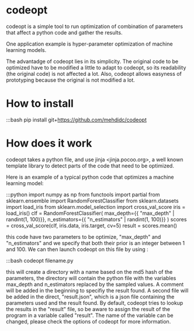 codeopt
=======

codeopt is a simple tool to run optimization of combination of
parameters that affect a python code and gather the results.

One application example is hyper-parameter optimization of machine
learning models.

The advantadge of codeopt lies in its simplicity.
The original code to be optimized have to be modified a little to adapt to
codeopt, so its readability (the original code) is not affected a lot.
Also, codeopt allows easyness of prototyping because the original is not
modified a lot.

How to install
==============

  :::bash
  pip install git+https://github.com/mehdidc/codeopt

How does it work
================

codeopt takes a python file, and use jinja <jinja.pocoo.org>, a well known template library
to detect parts of the code that need to be optimized.

Here is an example of a typical python code that optimizes a machine learning model:

  :::python
  import numpy as np
  from functools import partial
  from sklearn.ensemble import RandomForestClassifier
  from sklearn.datasets import load_iris
  from sklearn.model_selection import cross_val_score
  iris = load_iris()
  clf = RandomForestClassifier(
      max_depth={{ "max_depth" | randint(1, 100)}},
      n_estimators={{ "n_estimators" | randint(1, 100)}}
  )
  scores = cross_val_score(clf, iris.data, iris.target, cv=5)
  result = scores.mean()

this code have two parameters to be optimize, "max_depth" and "n_estimators" and we specify that
both their prior is an integer between 1 and 100.
We can then launch codeopt on this file by using :

  :::bash
  codeopt filename.py

this will create a directory with a name based on the md5 hash of the parameters, the directory will contain
the python file with the variables max_depth and n_estimators replaced by the sampled values.
A comment will be added in the beginning to specifiy the result found.
A second file will be added in the direct, "result.json", which is a json file containing the parameters
used and the result found.
By default, codeopt tries to lookup the results in the "result" file, so be aware to assign the result
of the program in a variable called "result". The name of the variable can be changed, please check
the options of codeopt for more information.
